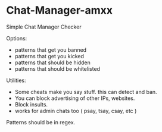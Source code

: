 # Chat-Manager-amxx
Simple Chat Manager Checker

Options: 
- patterns that get you banned
- patterns that get you kicked
- patterns that should be hidden
- patterns that should be whitelisted

Utilities:
- Some cheats make you say stuff. this can detect and ban.
- You can block advertising of other IPs, websites.
- Block insults. 
- works for admin chats too ( psay, tsay, csay, etc )

Patterns should be in regex.
